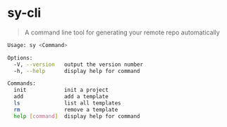 # sy-cli

> A command line tool for generating your remote repo automatically

```bash
Usage: sy <Command>

Options:
  -V, --version   output the version number
  -h, --help      display help for command

Commands:
  init            init a project
  add             add a template
  ls              list all templates
  rm              remove a template
  help [command]  display help for command
```